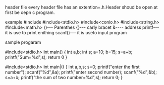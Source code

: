 header file
every header file has an extention=.h.Header shoud be open at first be oepn c program.

example #include
#include<stdio.h>
#include<conio.h>
#include<string.h>
#include<math.h>
()--- Parenthes
{}--- carly bracet
&---- address
printf--- it is use to print enithing
scanf()--- it is useto input program

sample progaram

#include<stdio.h>
int main()
{
  int a,b;
  int s;
  a=10;
  b=15;
  s=a+b;
  printf("Sum=%d",s);
  return 0
}

#include<stdio.h>
int main|()
{
  int a,b,s;
  s=0;
  printf("enter the first number");
  scanf("%d",&a);
  printf("enter second number);
  scanf("%d",&b);
  s=a+b;
  printf("the sum of two number=%d",s);
  return 0;
  }
  
